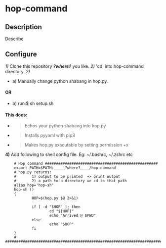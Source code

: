 # hop-command
## Description
Describe

## Configure
 *1)* Clone this repository ___?where?___ you like.
 *2)* 'cd' into hop-command directory.
 *2)* 
 - a) Manually change python shabang in hop.py.
#### OR
 - b) run:$   sh setup.sh

#### This does:
- > Echos your python shabang into hop.py
- > Installs pyyaml with pip3
- > Makes hop.py exacutable by setting permission +x

**4)** Add following to shell config file. Eg: ~/.bashrc, ~/.zshrc etc

        # Hop command ###################################################
        export PATH=$PATH:_____?where?____/hop-command
        # hop.py returns:
        #       1) output to be printed  => print output
        #       2) a path to a directory => cd to that path
        alias hop='hop-sh'
        hop-sh ()
        {
                HOP=$(hop.py $@ 2>&1)
        
                if [ -d "$HOP" ]; then
                        cd "${HOP}"
                        echo "Arrived @ $PWD"
                else
                        echo "$HOP"
                fi
        }
        # ########################################################################
